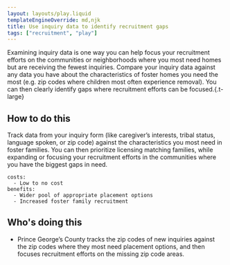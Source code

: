 ```yaml
---
layout: layouts/play.liquid
templateEngineOverride: md,njk
title: Use inquiry data to identify recruitment gaps
tags: ["recruitment", "play"]
---
```


Examining inquiry data is one way you can help focus your recruitment efforts on the communities or neighborhoods where you most need homes but are receiving the fewest inquiries. Compare your inquiry data against any data you have about the characteristics of foster homes you need the most (e.g. zip codes where children most often experience removal). You can then clearly identify gaps where recruitment efforts can be focused.{.t-large}

## How to do this

Track data from your inquiry form (like caregiver’s interests, tribal status, language spoken, or zip code) against the characteristics you most need in foster families. You can then prioritize licensing matching families, while expanding or focusing your recruitment efforts in the communities where you have the biggest gaps in need.

    costs:
      - Low to no cost
    benefits:
      - Wider pool of appropriate placement options
      - Increased foster family recruitment

## Who's doing this

* Prince George’s County tracks the zip codes of new inquiries against the zip codes where they most need placement options, and then focuses recruitment efforts on the missing zip code areas.